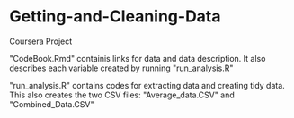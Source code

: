 # Getting-and-Cleaning-Data
Coursera Project

"CodeBook.Rmd" containis links for data and data description. It also describes each variable created by running "run_analysis.R"

"run_analysis.R" contains codes for extracting data and creating tidy data. This also creates the two CSV files: "Average_data.CSV" and "Combined_Data.CSV"

